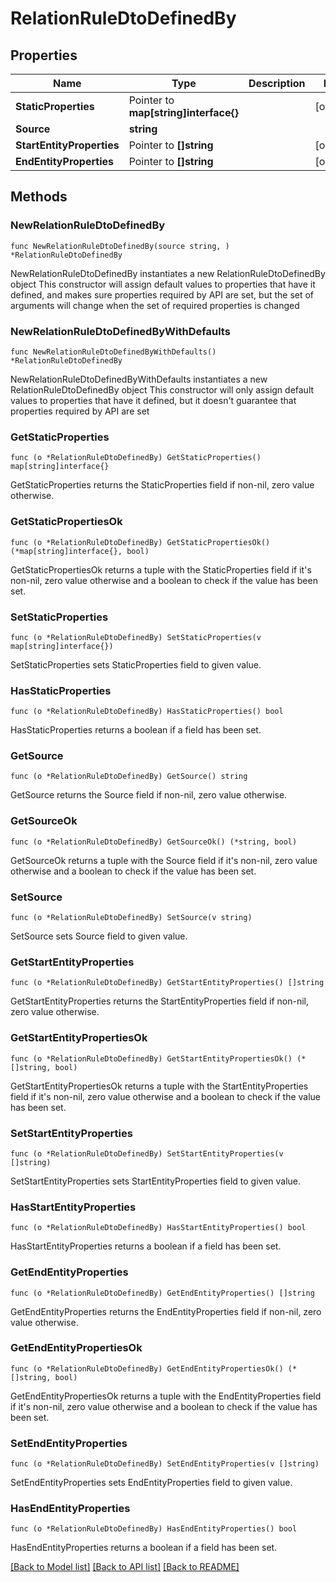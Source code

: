 # RelationRuleDtoDefinedBy

## Properties

Name | Type | Description | Notes
------------ | ------------- | ------------- | -------------
**StaticProperties** | Pointer to **map[string]interface{}** |  | [optional] 
**Source** | **string** |  | 
**StartEntityProperties** | Pointer to **[]string** |  | [optional] 
**EndEntityProperties** | Pointer to **[]string** |  | [optional] 

## Methods

### NewRelationRuleDtoDefinedBy

`func NewRelationRuleDtoDefinedBy(source string, ) *RelationRuleDtoDefinedBy`

NewRelationRuleDtoDefinedBy instantiates a new RelationRuleDtoDefinedBy object
This constructor will assign default values to properties that have it defined,
and makes sure properties required by API are set, but the set of arguments
will change when the set of required properties is changed

### NewRelationRuleDtoDefinedByWithDefaults

`func NewRelationRuleDtoDefinedByWithDefaults() *RelationRuleDtoDefinedBy`

NewRelationRuleDtoDefinedByWithDefaults instantiates a new RelationRuleDtoDefinedBy object
This constructor will only assign default values to properties that have it defined,
but it doesn't guarantee that properties required by API are set

### GetStaticProperties

`func (o *RelationRuleDtoDefinedBy) GetStaticProperties() map[string]interface{}`

GetStaticProperties returns the StaticProperties field if non-nil, zero value otherwise.

### GetStaticPropertiesOk

`func (o *RelationRuleDtoDefinedBy) GetStaticPropertiesOk() (*map[string]interface{}, bool)`

GetStaticPropertiesOk returns a tuple with the StaticProperties field if it's non-nil, zero value otherwise
and a boolean to check if the value has been set.

### SetStaticProperties

`func (o *RelationRuleDtoDefinedBy) SetStaticProperties(v map[string]interface{})`

SetStaticProperties sets StaticProperties field to given value.

### HasStaticProperties

`func (o *RelationRuleDtoDefinedBy) HasStaticProperties() bool`

HasStaticProperties returns a boolean if a field has been set.

### GetSource

`func (o *RelationRuleDtoDefinedBy) GetSource() string`

GetSource returns the Source field if non-nil, zero value otherwise.

### GetSourceOk

`func (o *RelationRuleDtoDefinedBy) GetSourceOk() (*string, bool)`

GetSourceOk returns a tuple with the Source field if it's non-nil, zero value otherwise
and a boolean to check if the value has been set.

### SetSource

`func (o *RelationRuleDtoDefinedBy) SetSource(v string)`

SetSource sets Source field to given value.


### GetStartEntityProperties

`func (o *RelationRuleDtoDefinedBy) GetStartEntityProperties() []string`

GetStartEntityProperties returns the StartEntityProperties field if non-nil, zero value otherwise.

### GetStartEntityPropertiesOk

`func (o *RelationRuleDtoDefinedBy) GetStartEntityPropertiesOk() (*[]string, bool)`

GetStartEntityPropertiesOk returns a tuple with the StartEntityProperties field if it's non-nil, zero value otherwise
and a boolean to check if the value has been set.

### SetStartEntityProperties

`func (o *RelationRuleDtoDefinedBy) SetStartEntityProperties(v []string)`

SetStartEntityProperties sets StartEntityProperties field to given value.

### HasStartEntityProperties

`func (o *RelationRuleDtoDefinedBy) HasStartEntityProperties() bool`

HasStartEntityProperties returns a boolean if a field has been set.

### GetEndEntityProperties

`func (o *RelationRuleDtoDefinedBy) GetEndEntityProperties() []string`

GetEndEntityProperties returns the EndEntityProperties field if non-nil, zero value otherwise.

### GetEndEntityPropertiesOk

`func (o *RelationRuleDtoDefinedBy) GetEndEntityPropertiesOk() (*[]string, bool)`

GetEndEntityPropertiesOk returns a tuple with the EndEntityProperties field if it's non-nil, zero value otherwise
and a boolean to check if the value has been set.

### SetEndEntityProperties

`func (o *RelationRuleDtoDefinedBy) SetEndEntityProperties(v []string)`

SetEndEntityProperties sets EndEntityProperties field to given value.

### HasEndEntityProperties

`func (o *RelationRuleDtoDefinedBy) HasEndEntityProperties() bool`

HasEndEntityProperties returns a boolean if a field has been set.


[[Back to Model list]](../README.md#documentation-for-models) [[Back to API list]](../README.md#documentation-for-api-endpoints) [[Back to README]](../README.md)



